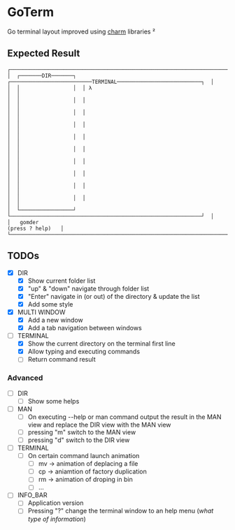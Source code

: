 # GoTerm

Go terminal layout improved using [charm](https://github.com/charmbracelet) libraries
²
## Expected Result

```
┌────────────────────────────────────────────────────────────────────────────────────────┐
│  ┌───────DIR───────┐  ┌──────────────────────────TERMINAL───────────────────────────┐  │
│  │                 │  │ λ                                                           │  │
│  │                 │  │                                                             │  │
│  │                 │  │                                                             │  │
│  │                 │  │                                                             │  │
│  │                 │  │                                                             │  │
│  │                 │  │                                                             │  │
│  │                 │  │                                                             │  │
│  │                 │  │                                                             │  │
│  │                 │  │                                                             │  │
│  │                 │  │                                                             │  │
│  └─────────────────┘  └─────────────────────────────────────────────────────────────┘  │
│   gomder                                                              (press ? help)   │
└────────────────────────────────────────────────────────────────────────────────────────┘
```

## TODOs

 - [x] DIR
   - [x] Show current folder list
   - [x] "up" & "down" navigate through folder list
   - [x] "Enter" navigate in (or out) of the directory & update the list
   - [x] Add some style
 - [x] MULTI WINDOW
   - [x] Add a new window
   - [x] Add a tab navigation between windows
 - [ ] TERMINAL
   - [x] Show the current directory on the terminal first line
   - [x] Allow typing and executing commands
   - [ ] Return command result

### Advanced

 - [ ] DIR
   - [ ] Show some helps
 - [ ] MAN
   - [ ] On executing --help or man command output the result in the MAN view and replace the DIR view with the MAN view
   - [ ] pressing "m" switch to the MAN view
   - [ ] pressing "d" switch to the DIR view
 - [ ] TERMINAL
   - [ ] On certain command launch animation
     - [ ] mv -> animation of deplacing a file
     - [ ] cp -> aniamtion of factory duplication
     - [ ] rm -> animation of droping in bin
     - [ ] ...
 - [ ] INFO_BAR
   - [ ] Application version
   - [ ] Pressing "?" change the terminal window to an help menu (_what type of information_)
